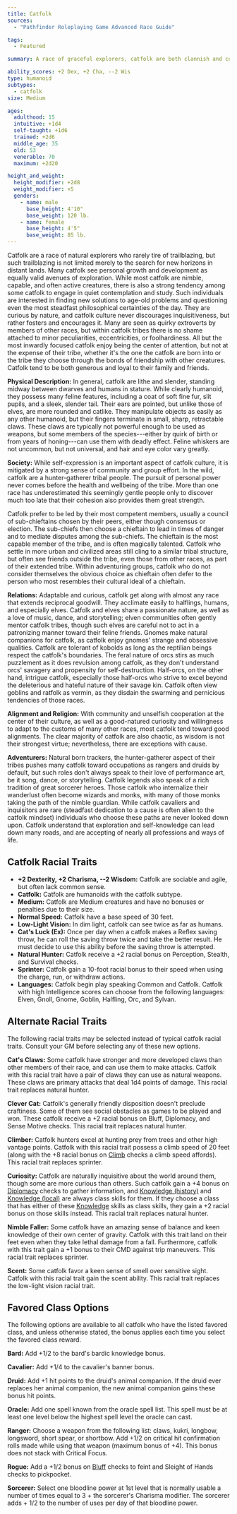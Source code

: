 ```yaml
---
title: Catfolk
sources:
  - "Pathfinder Roleplaying Game Advanced Race Guide"

tags:
  - Featured

summary: A race of graceful explorers, catfolk are both clannish and curious by nature. They tend to get along with races that treat them well and respect their boundaries. They love exploration, both physical and intellectual, and tend to be natural adventurers.

ability_scores: +2 Dex, +2 Cha, --2 Wis
type: humanoid
subtypes:
  - catfolk
size: Medium

ages:
  adulthood: 15
  intuitive: +1d4
  self-taught: +1d6
  trained: +2d6
  middle_age: 35
  old: 53
  venerable: 70
  maximum: +2d20

height_and_weight:
  height_modifier: +2d8
  weight_modifier: ×5
  genders:
    - name: male
      base_height: 4'10"
      base_weight: 120 lb.
    - name: female
      base_height: 4'5"
      base_weight: 85 lb.
---
```


Catfolk are a race of natural explorers who rarely tire of trailblazing, but such trailblazing is not limited merely to the search for new horizons in distant lands. Many catfolk see personal growth and development as equally valid avenues of exploration. While most catfolk are nimble, capable, and often active creatures, there is also a strong tendency among some catfolk to engage in quiet contemplation and study. Such individuals are interested in finding new solutions to age-old problems and questioning even the most steadfast philosophical certainties of the day. They are curious by nature, and catfolk culture never discourages inquisitiveness, but rather fosters and encourages it. Many are seen as quirky extroverts by members of other races, but within catfolk tribes there is no shame attached to minor peculiarities, eccentricities, or foolhardiness. All but the most inwardly focused catfolk enjoy being the center of attention, but not at the expense of their tribe, whether it's the one the catfolk are born into or the tribe they choose through the bonds of friendship with other creatures. Catfolk tend to be both generous and loyal to their family and friends.

**Physical Description:** In general, catfolk are lithe and slender, standing midway between dwarves and humans in stature. While clearly humanoid, they possess many feline features, including a coat of soft fine fur, slit pupils, and a sleek, slender tail. Their ears are pointed, but unlike those of elves, are more rounded and catlike. They manipulate objects as easily as any other humanoid, but their fingers terminate in small, sharp, retractable claws. These claws are typically not powerful enough to be used as weapons, but some members of the species---either by quirk of birth or from years of honing---can use them with deadly effect. Feline whiskers are not uncommon, but not universal, and hair and eye color vary greatly.

**Society:** While self-expression is an important aspect of catfolk culture, it is mitigated by a strong sense of community and group effort. In the wild, catfolk are a hunter-gatherer tribal people. The pursuit of personal power never comes before the health and wellbeing of the tribe. More than one race has underestimated this seemingly gentle people only to discover much too late that their cohesion also provides them great strength.

Catfolk prefer to be led by their most competent members, usually a council of sub-chieftains chosen by their peers, either though consensus or election. The sub-chiefs then choose a chieftain to lead in times of danger and to mediate disputes among the sub-chiefs. The chieftain is the most capable member of the tribe, and is often magically talented. Catfolk who settle in more urban and civilized areas still cling to a similar tribal structure, but often see friends outside the tribe, even those from other races, as part of their extended tribe. Within adventuring groups, catfolk who do not consider themselves the obvious choice as chieftain often defer to the person who most resembles their cultural ideal of a chieftain.

**Relations:** Adaptable and curious, catfolk get along with almost any race that extends reciprocal goodwill. They acclimate easily to halflings, humans, and especially elves. Catfolk and elves share a passionate nature, as well as a love of music, dance, and storytelling; elven communities often gently mentor catfolk tribes, though such elves are careful not to act in a patronizing manner toward their feline friends. Gnomes make natural companions for catfolk, as catfolk enjoy gnomes' strange and obsessive qualities. Catfolk are tolerant of kobolds as long as the reptilian beings respect the catfolk's boundaries. The feral nature of orcs stirs as much puzzlement as it does revulsion among catfolk, as they don't understand orcs' savagery and propensity for self-destruction. Half-orcs, on the other hand, intrigue catfolk, especially those half-orcs who strive to excel beyond the deleterious and hateful nature of their savage kin. Catfolk often view goblins and ratfolk as vermin, as they disdain the swarming and pernicious tendencies of those races.

**Alignment and Religion:** With community and unselfish cooperation at the center of their culture, as well as a good-natured curiosity and willingness to adapt to the customs of many other races, most catfolk tend toward good alignments. The clear majority of catfolk are also chaotic, as wisdom is not their strongest virtue; nevertheless, there are exceptions with cause.

**Adventurers:** Natural born trackers, the hunter-gatherer aspect of their tribes pushes many catfolk toward occupations as rangers and druids by default, but such roles don't always speak to their love of performance art, be it song, dance, or storytelling. Catfolk legends also speak of a rich tradition of great sorcerer heroes. Those catfolk who internalize their wanderlust often become wizards and monks, with many of those monks taking the path of the nimble guardian. While catfolk cavaliers and inquisitors are rare (steadfast dedication to a cause is often alien to the catfolk mindset) individuals who choose these paths are never looked down upon. Catfolk understand that exploration and self-knowledge can lead down many roads, and are accepting of nearly all professions and ways of life.

## Catfolk Racial Traits

- **+2 Dexterity, +2 Charisma, --2 Wisdom:** Catfolk are sociable and agile, but often lack common sense.
- **Catfolk:** Catfolk are humanoids with the catfolk subtype.
- **Medium:** Catfolk are Medium creatures and have no bonuses or penalties due to their size.
- **Normal Speed:** Catfolk have a base speed of 30 feet.
- **Low-Light Vision:** In dim light, catfolk can see twice as far as humans.
- **Cat's Luck (Ex):** Once per day when a catfolk makes a Reflex saving throw, he can roll the saving throw twice and take the better result. He must decide to use this ability before the saving throw is attempted.
- **Natural Hunter:** Catfolk receive a +2 racial bonus on Perception, Stealth, and Survival checks.
- **Sprinter:** Catfolk gain a 10-foot racial bonus to their speed when using the charge, run, or withdraw actions.
- **Languages:** Catfolk begin play speaking Common and Catfolk. Catfolk with high Intelligence scores can choose from the following languages: Elven, Gnoll, Gnome, Goblin, Halfling, Orc, and Sylvan.

## Alternate Racial Traits

The following racial traits may be selected instead of typical catfolk racial traits. Consult your GM before selecting any of these new options.

**Cat's Claws:** Some catfolk have stronger and more developed claws than other members of their race, and can use them to make attacks. Catfolk with this racial trait have a pair of claws they can use as natural weapons. These claws are primary attacks that deal 1d4 points of damage. This racial trait replaces natural hunter.

**Clever Cat:** Catfolk's generally friendly disposition doesn't preclude craftiness. Some of them see social obstacles as games to be played and won. These catfolk receive a +2 racial bonus on Bluff, Diplomacy, and Sense Motive checks. This racial trait replaces natural hunter.

**Climber:** Catfolk hunters excel at hunting prey from trees and other high vantage points. Catfolk with this racial trait possess a climb speed of 20 feet (along with the +8 racial bonus on [Climb](/skills/climb/) checks a climb speed affords). This racial trait replaces sprinter.

**Curiosity:** Catfolk are naturally inquisitive about the world around them, though some are more curious than others. Such catfolk gain a +4 bonus on [Diplomacy](/skills/diplomacy/) checks to gather information, and [Knowledge (history)](/skills/knowledge-history/) and [Knowledge (local)](/skills/knowledge-local/) are always class skills for them. If they choose a class that has either of these [Knowledge](/skills/knowledge/) skills as class skills, they gain a +2 racial bonus on those skills instead. This racial trait replaces natural hunter.

**Nimble Faller:** Some catfolk have an amazing sense of balance and keen knowledge of their own center of gravity. Catfolk with this trait land on their feet even when they take lethal damage from a fall. Furthermore, catfolk with this trait gain a +1 bonus to their CMD against trip maneuvers. This racial trait replaces sprinter.

**Scent:** Some catfolk favor a keen sense of smell over sensitive sight. Catfolk with this racial trait gain the scent ability. This racial trait replaces the low-light vision racial trait.

## Favored Class Options

The following options are available to all catfolk who have the listed favored class, and unless otherwise stated, the bonus applies each time you select the favored class reward.

**Bard:** Add +1/2 to the bard's bardic knowledge bonus.

**Cavalier:** Add +1/4 to the cavalier's banner bonus.

**Druid:** Add +1 hit points to the druid's animal companion. If the druid ever replaces her animal companion, the new animal companion gains these bonus hit points.

**Oracle:** Add one spell known from the oracle spell list. This spell must be at least one level below the highest spell level the oracle can cast.

**Ranger:** Choose a weapon from the following list: claws, kukri, longbow, longsword, short spear, or shortbow. Add +1/2 on critical hit confirmation rolls made while using that weapon (maximum bonus of +4). This bonus does not stack with Critical Focus.

**Rogue:** Add a +1/2 bonus on [Bluff](/skills/bluff/) checks to feint and Sleight of Hands checks to pickpocket.

**Sorcerer:** Select one bloodline power at 1st level that is normally usable a number of times equal to 3 + the sorcerer's Charisma modifier. The sorcerer adds + 1/2 to the number of uses per day of that bloodline power.
